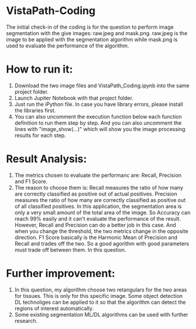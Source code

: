 # VistaPath-Coding

The initial check-in of the coding is for the question to perform image segmentation with the give images: raw.jpeg and mask.png. raw.jpeg is the image to be applied with the segmentation algorithm while mask.png is used to evaluate the performance of the algorithm.

# How to run it:

1. Download the two image files and VistaPath_Coding.ipynb into the same project folder.
2. Launch Jupiter Notebook with that project folder.
3. Just run the iPython file. In case you have library errors, please install the libraries first.
4. You can also uncomment the execution function below each function definition to run them step by step. And you can also uncomment the lines with "image_show(...)" which will show you the image processing results for each step.


# Result Analysis:

1. The metrics chosen to evaluate the performanc are: Recall, Precision and F1 Score.
2. The reason to choose them is: Recall measures the ratio of how many are correctly classified as positive out of actual positives. Precision measures the ratio of how many are correctly classified as positive out of all classified positives. In this application, the segmentation area is only a very small amount of the total area of the image. So Accuracy can reach 99% easily and it can't evaluate the performance of the result. However, Recall and Precision can do a better job in this case. And when you change the threshold, the two metrics change in the opposite direction. F1 Score basically is the Harmonic Mean of Precision and Recall and trades off the two. So a good agorithm with good parameters must trade off between them. In this question.

# Further improvement:

1. In this question, my algorithm choose two retangulars for the two areas for tissues. This is only for this specific image. Some object detection DL technoliges can be applied to it so that the algorithm can detect the regions of interest automatically.
2. Some existing segmentation ML/DL algorithms can be used with further research.
